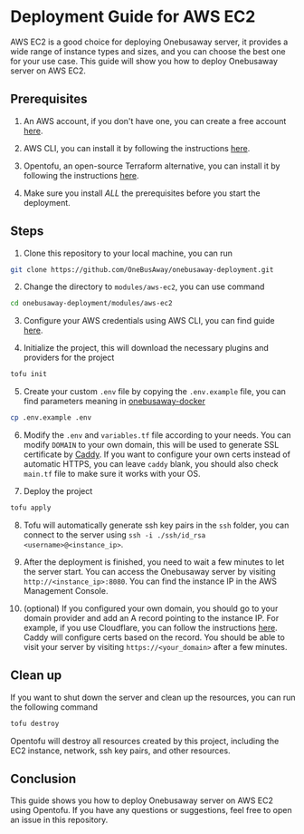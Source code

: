# Deployment Guide for AWS EC2

AWS EC2 is a good choice for deploying Onebusaway server, it provides a wide range of instance types and sizes, and you can choose the best one for your use case. This guide will show you how to deploy Onebusaway server on AWS EC2.

## Prerequisites

1. An AWS account, if you don't have one, you can create a free account [here](https://aws.amazon.com/free/).

2. AWS CLI, you can install it by following the instructions [here](https://docs.aws.amazon.com/cli/latest/userguide/getting-started-install.html).

3. Opentofu, an open-source Terraform alternative, you can install it by following the instructions [here](https://opentofu.org/docs/intro/install/).

4. Make sure you install *ALL* the prerequisites before you start the deployment.
## Steps

1. Clone this repository to your local machine, you can run
```bash
git clone https://github.com/OneBusAway/onebusaway-deployment.git
```

2. Change the directory to `modules/aws-ec2`, you can use command
```bash
cd onebusaway-deployment/modules/aws-ec2
```
3. Configure your AWS credentials using AWS CLI, you can find guide [here](https://docs.aws.amazon.com/cli/latest/userguide/getting-started-quickstart.html).

4. Initialize the project, this will download the necessary plugins and providers for the project
```bash
tofu init
```

5. Create your custom `.env` file by copying the `.env.example` file, you can find parameters meaning in [onebusaway-docker](https://github.com/OneBusAway/onebusaway-docker/)
```bash
cp .env.example .env
```

6. Modify the `.env` and `variables.tf` file according to your needs. You can modify `DOMAIN` to your own domain, this will be used to generate SSL certificate by [Caddy](https://caddyserver.com/). If you want to configure your own certs instead of automatic HTTPS, you can leave `caddy` blank, you should also check `main.tf` file to make sure it works with your OS.

7. Deploy the project
```bash
tofu apply
```

8. Tofu will automatically generate ssh key pairs in the `ssh` folder, you can connect to the server using `ssh -i ./ssh/id_rsa <username>@<instance_ip>`.

9. After the deployment is finished, you need to wait a few minutes to let the server start. You can access the Onebusaway server by visiting `http://<instance_ip>:8080`. You can find the instance IP in the AWS Management Console.

10. (optional) If you configured your own domain, you should go to your domain provider and add an A record pointing to the instance IP. For example, if you use Cloudflare, you can follow the instructions [here](https://support.cloudflare.com/hc/en-us/articles/360019093151-Managing-DNS-records-in-Cloudflare). Caddy will configure certs based on the record. You should be able to visit your server by visiting `https://<your_domain>` after a few minutes.

## Clean up
If you want to shut down the server and clean up the resources, you can run the following command
```bash
tofu destroy
```

Opentofu will destroy all resources created by this project, including the EC2 instance, network, ssh key pairs, and other resources.

## Conclusion
This guide shows you how to deploy Onebusaway server on AWS EC2 using Opentofu. If you have any questions or suggestions, feel free to open an issue in this repository.